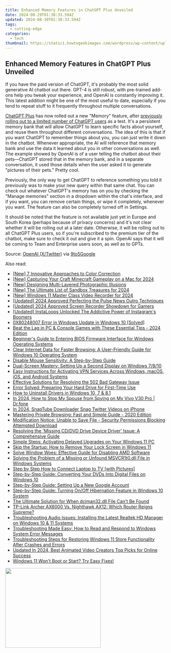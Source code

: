 ```yaml
---
title: Enhanced Memory Features in ChatGPT Plus Unveiled
date: 2024-08-29T01:38:33.594Z
updated: 2024-08-30T01:38:33.594Z
tags:
  - cutting-edge
categories:
  - tech
thumbnail: https://static1.howtogeekimages.com/wordpress/wp-content/uploads/2024/01/chatgpt-hero2.jpg
---
```


## Enhanced Memory Features in ChatGPT Plus Unveiled

If you have the paid version of ChatGPT, it's probably the most solid generative AI chatbot out there. GPT-4 is still robust, with pre-trained add-ons help you tweak your experience, and OpenAI is constantly improving it. This latest addition might be one of the most useful to date, especially if you tend to repeat stuff to it frequently throughout multiple conversations.

[ChatGPT Plus](https://android-location.techidaily.com/in-2024-3-effective-methods-to-fake-gps-location-on-android-for-your-vivo-y78t-drfone-by-drfone-virtual/) has now rolled out a new "Memory" feature, after [previously rolling out to a limited number of ChatGPT users](https://win-howtos.techidaily.com/effortless-remedies-to-tackle-the-0-hurdle-in-updating-windows-successfully/) as a test. It's a persistent memory bank that will allow ChatGPT to learn specific facts about yourself, and reuse them throughout different conversations. The idea of this is that if you want ChatGPT to remember things about you, you can just write it down in the chatbot. Whenever appropriate, the AI will reference that memory bank and use the data it learned about you in other conversations as well. The example showed by OpenAI is of a user telling the chatbot about their pets—ChatGPT stored that in the memory bank, and in a separate conversation, it used those details when the user asked it to generate "pictures of their pets." Pretty cool.

 Previously, the only way to get ChatGPT to reference something you told it previously was to make your new query within that same chat. You can check out whatever ChatGPT's memory has on you by checking the "Manage memories" section in a dropdown within the chat's interface, and if you want, you can remove certain things, or wipe it completely, whenever you want. The feature can also be completely turned off in Settings.

 It should be noted that the feature is not available just yet in Europe and South Korea (perhaps because of privacy concerns) and it's not clear whether it will be rolling out at a later date. Otherwise, it will be rolling out to all ChatGPT Plus users, so if you're subscribed to the premium tier of the chatbot, make sure to check it out and give it a spin. OpenAI says that it will be coming to Team and Enterprise users soon, as well as to GPTs.

 Source: [OpenAI (X/Twitter)](https://twitter.com/OpenAI/status/1784992796669096181) via [9to5Google](https://9to5google.com/2024/04/30/chatgpt-memory-feature/)

<ins class="adsbygoogle"
     style="display:block"
     data-ad-format="autorelaxed"
     data-ad-client="ca-pub-7571918770474297"
     data-ad-slot="1223367746"></ins>



<ins class="adsbygoogle"
     style="display:block"
     data-ad-client="ca-pub-7571918770474297"
     data-ad-slot="8358498916"
     data-ad-format="auto"
     data-full-width-responsive="true"></ins>

<span class="atpl-alsoreadstyle">Also read:</span>
<div><ul>
<li><a href="https://extra-information.techidaily.com/new-7-innovative-approaches-to-color-correction/"><u>[New] 7 Innovative Approaches to Color Correction</u></a></li>
<li><a href="https://remote-screen-capture.techidaily.com/new-capturing-your-craft-minecraft-gameplay-on-a-mac-for-2024/"><u>[New] Capturing Your Craft  Minecraft Gameplay on a Mac for 2024</u></a></li>
<li><a href="https://fox-helps.techidaily.com/new-designing-multi-layered-photographic-illusions/"><u>[New] Designing Multi-Layered Photographic Illusions</u></a></li>
<li><a href="https://screen-sharing-recording.techidaily.com/new-the-ultimate-list-of-sandbox-treasures-for-2024/"><u>[New] The Ultimate List of Sandbox Treasures for 2024</u></a></li>
<li><a href="https://remote-screen-capture.techidaily.com/new-windows-11-master-class-video-recorder-for-2024/"><u>[New] Windows 11 Master Class Video Recorder for 2024</u></a></li>
<li><a href="https://youtube-docs.techidaily.com/ed-2024-approved-perfecting-the-pulse-news-outro-techniques/"><u>[Updated] 2024 Approved  Perfecting the Pulse  News Outro Techniques</u></a></li>
<li><a href="https://visual-screen-recording.techidaily.com/updated-2024-approved-screen-recorder-showdown-for-gamers/"><u>[Updated] 2024 Approved  Screen Recorder Showdown for Gamers</u></a></li>
<li><a href="https://instagram-video-recordings.techidaily.com/updated-instaloops-unlocked-the-addictive-power-of-instagrams-boomers/"><u>[Updated] InstaLoops Unlocked  The Addictive Power of Instagram's Boomers</u></a></li>
<li><a href="https://tech-revival.techidaily.com/0x80248007-error-in-windows-update-in-windows-10-solved/"><u>0X80248007 Error in Windows Update in Windows 10 [Solved]</u></a></li>
<li><a href="https://tech-revival.techidaily.com/beat-the-lag-in-pc-and-console-games-with-these-essential-tips-2024-edition/"><u>Beat the Lag in PC & Console Games with These Essential Tips - 2024 Edition</u></a></li>
<li><a href="https://tech-revival.techidaily.com/beginners-guide-to-entering-bios-firmware-interface-for-windows-operating-systems/"><u>Beginner's Guide to Entering BIOS Firmware Interface for Windows Operating Systems</u></a></li>
<li><a href="https://tech-revival.techidaily.com/clear-internet-data-for-faster-browsing-a-user-friendly-guide-for-windows-10-operating-system/"><u>Clear Internet Data for Faster Browsing: A User-Friendly Guide for Windows 10 Operating System</u></a></li>
<li><a href="https://tech-revival.techidaily.com/disable-mouse-sensitivity-a-step-by-step-guide/"><u>Disable Mouse Sensitivity: A Step-by-Step Guide</u></a></li>
<li><a href="https://tech-revival.techidaily.com/dual-screen-mastery-setting-up-a-second-display-on-windows-7810/"><u>Dual-Screen Mastery: Setting Up a Second Display on Windows 7/8/10</u></a></li>
<li><a href="https://tech-revival.techidaily.com/easy-instructions-for-activating-vpn-services-across-windows-macos-ios-and-android-systems/"><u>Easy Instructions for Activating VPN Services Across Windows, macOS, iOS, and Android Systems</u></a></li>
<li><a href="https://tech-revival.techidaily.com/effective-solutions-for-resolving-the-502-bad-gateway-issue/"><u>Effective Solutions for Resolving the 502 Bad Gateway Issue</u></a></li>
<li><a href="https://tech-revival.techidaily.com/error-solved-preparing-your-hard-drive-for-first-time-use/"><u>Error Solved: Preparing Your Hard Drive for First-Time Use</u></a></li>
<li><a href="https://tech-revival.techidaily.com/how-to-uninstall-drivers-in-windows-10-7-and-81/"><u>How to Uninstall Drivers in Windows 10, 7 & 8.1</u></a></li>
<li><a href="https://review-topics.techidaily.com/in-2024-how-to-stop-my-spouse-from-spying-on-my-vivo-v30-pro-drfone-by-drfone-virtual-android/"><u>In 2024, How to Stop My Spouse from Spying on My Vivo V30 Pro | Dr.fone</u></a></li>
<li><a href="https://twitter-clips.techidaily.com/in-2024-snaptube-downloader-snag-twitter-videos-on-iphone/"><u>In 2024, SnapTube Downloader  Snag Twitter Videos on iPhone</u></a></li>
<li><a href="https://tech-revival.techidaily.com/mastering-private-browsing-fast-and-simple-guide-2020-edition/"><u>Mastering Private Browsing: Fast and Simple Guide - 2020 Edition</u></a></li>
<li><a href="https://tech-revival.techidaily.com/modification-notice-unable-to-save-file-security-permissions-blocking-attempted-download/"><u>Modification Notice: Unable to Save File - Security Permissions Blocking Attempted Download</u></a></li>
<li><a href="https://tech-revival.techidaily.com/resolving-the-missing-cddvd-drive-device-driver-issue-a-comprehensive-guide/"><u>Resolving the 'Missing CD/DVD Drive Device Driver' Issue: A Comprehensive Guide</u></a></li>
<li><a href="https://tech-revival.techidaily.com/simple-steps-activating-delayed-upgrades-on-your-windows-11-pc/"><u>Simple Steps: Activating Delayed Upgrades on Your Windows 11 PC</u></a></li>
<li><a href="https://tech-revival.techidaily.com/skip-the-startup-how-to-remove-your-lock-screen-in-windows-11/"><u>Skip the Startup: How to Remove Your Lock Screen in Windows 11</u></a></li>
<li><a href="https://tech-revival.techidaily.com/solve-window-woes-effective-guide-for-disabling-amd-software/"><u>Solve Window Woes: Effective Guide for Disabling AMD Software</u></a></li>
<li><a href="https://tech-revival.techidaily.com/solving-the-problem-of-a-missing-or-unfound-msvcr1t0dll-file-in-windows-systems/"><u>Solving the Problem of a Missing or Unfound MSVCR1t0.dll File in Windows Systems</u></a></li>
<li><a href="https://tech-revival.techidaily.com/step-by-step-how-to-connect-laptop-to-tv-with-pictures/"><u>Step by Step How to Connect Laptop to TV [with Pictures]</u></a></li>
<li><a href="https://tech-revival.techidaily.com/step-by-step-guide-converting-your-dvds-into-digital-files-on-windows-10/"><u>Step-by-Step Guide: Converting Your DVDs Into Digital Files on Windows 10</u></a></li>
<li><a href="https://tech-revival.techidaily.com/step-by-step-guide-setting-up-a-new-google-account/"><u>Step-by-Step Guide: Setting Up a New Google Account</u></a></li>
<li><a href="https://tech-revival.techidaily.com/step-by-step-guide-turning-onoff-hibernation-feature-in-windows-10-system/"><u>Step-by-Step Guide: Turning On/Off Hibernation Feature in Windows 10 System</u></a></li>
<li><a href="https://techno-recovery.techidaily.com/the-ultimate-solution-for-when-dciman32dll-file-cant-be-found/"><u>The Ultimate Solution for When dciman32.dll File Can't Be Found</u></a></li>
<li><a href="https://buynow-tips.techidaily.com/tp-link-archer-ax6000-vs-nighthawk-ax12-which-router-reigns-supreme/"><u>TP-Link Archer AX6000 Vs. Nighthawk AX12: Which Router Reigns Supreme?</u></a></li>
<li><a href="https://tech-revival.techidaily.com/troubleshooting-audio-issues-installing-the-latest-realtek-hd-manager-on-windows-10-and-11-systems/"><u>Troubleshooting Audio Issues: Installing the Latest Realtek HD Manager on Windows 10 & 11 Systems</u></a></li>
<li><a href="https://tech-revival.techidaily.com/troubleshooting-made-easy-how-to-read-and-respond-to-windows-system-error-messages/"><u>Troubleshooting Made Easy: How to Read and Respond to Windows System Error Messages</u></a></li>
<li><a href="https://tech-revival.techidaily.com/troubleshooting-steps-for-restoring-windows-11-store-functionality-after-crashes-and-errors/"><u>Troubleshooting Steps for Restoring Windows 11 Store Functionality After Crashes and Errors</u></a></li>
<li><a href="https://ai-video-apps.techidaily.com/updated-in-2024-best-animated-video-creators-top-picks-for-online-success/"><u>Updated In 2024, Best Animated Video Creators Top Picks for Online Success</u></a></li>
<li><a href="https://tech-revival.techidaily.com/windows-11-wont-boot-or-start-try-easy-fixes/"><u>Windows 11 Won't Boot or Start? Try Easy Fixes!</u></a></li>
</ul></div>

<!-- affiliate ads begin -->
<a href="https://printrendy.pxf.io/c/5597632/1453720/17020" target="_top" id="1453720"><img src="//a.impactradius-go.com/display-ad/17020-1453720" border="0" alt="" width="300" height="250"/></a><img height="0" width="0" src="https://imp.pxf.io/i/5597632/1453720/17020" style="position:absolute;visibility:hidden;" border="0" />
<!-- affiliate ads end -->